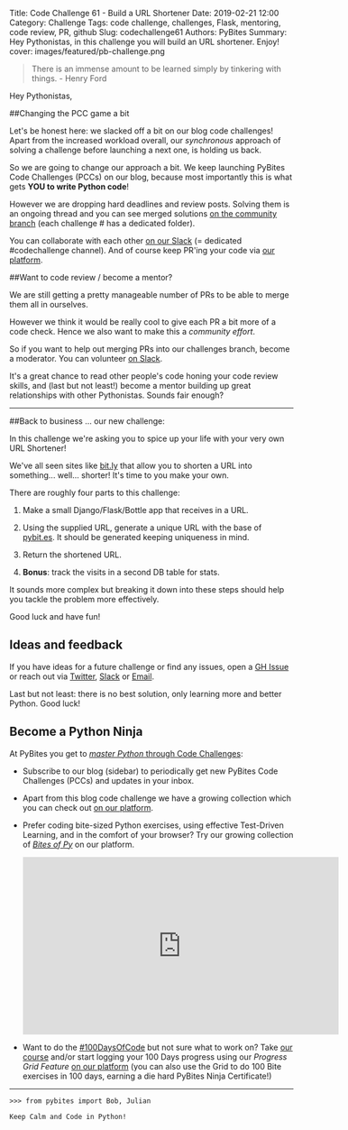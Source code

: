Title: Code Challenge 61 - Build a URL Shortener
Date: 2019-02-21 12:00
Category: Challenge
Tags: code challenge, challenges, Flask, mentoring, code review, PR, github
Slug: codechallenge61
Authors: PyBites
Summary: Hey Pythonistas, in this challenge you will build an URL shortener. Enjoy!
cover: images/featured/pb-challenge.png

> There is an immense amount to be learned simply by tinkering with things. - Henry Ford

Hey Pythonistas,

##Changing the PCC game a bit

Let's be honest here: we slacked off a bit on our blog code challenges! Apart from the increased workload overall, our _synchronous_ approach of solving a challenge before launching a next one, is holding us back.

So we are going to change our approach a bit. We keep launching PyBites Code Challenges (PCCs) on our blog, because most importantly this is what gets **YOU to write Python code**!

However we are dropping hard deadlines and review posts. Solving them is an ongoing thread and you can see merged solutions [on the community branch](https://github.com/pybites/challenges/tree/community) (each challenge # has a dedicated folder).

You can collaborate with each other [on our Slack](https://join.slack.com/t/pybites/shared_invite/enQtNDAxODc0MjEyODM2LTNiZjljNTI2NGJiNWI0MTRkNjY4YzQ1ZWU4MmQzNWQyN2Q4ZTQzMTk0NzkyZTRmMThlNmQzYTk5Y2Y5ZDM4NDU) (= dedicated #codechallenge channel). And of course keep PR'ing your code via [our platform](https://codechalleng.es/challenges/).

##Want to code review / become a mentor?

We are still getting a pretty manageable number of PRs to be able to merge them all in ourselves.

However we think it would be really cool to give each PR a bit more of a code check. Hence we also want to make this a *community effort*.

So if you want to help out merging PRs into our challenges branch, become a moderator. You can volunteer [on Slack](https://join.slack.com/t/pybites/shared_invite/enQtNDAxODc0MjEyODM2LTNiZjljNTI2NGJiNWI0MTRkNjY4YzQ1ZWU4MmQzNWQyN2Q4ZTQzMTk0NzkyZTRmMThlNmQzYTk5Y2Y5ZDM4NDU).

It's a great chance to read other people's code honing your code review skills, and (last but not least!) become a mentor building up great relationships with other Pythonistas. Sounds fair enough?

---

##Back to business ... our new challenge:

In this challenge we're asking you to spice up your life with your very own URL Shortener!

We've all seen sites like [bit.ly](https://bitly.com/) that allow you to shorten a URL into something... well... shorter! It's time to you make your own.

There are roughly four parts to this challenge:

1. Make a small Django/Flask/Bottle app that receives in a URL.

2. Using the supplied URL, generate a unique URL with the base of [pybit.es](https://pybit.es/). It should be generated keeping uniqueness in mind. 

3. Return the shortened URL.

4. **Bonus**: track the visits in a second DB table for stats.

It sounds more complex but breaking it down into these steps should help you tackle the problem more effectively.

Good luck and have fun!

## Ideas and feedback

If you have ideas for a future challenge or find any issues, open a [GH Issue](https://github.com/pybites/challenges/issues) or reach out via [Twitter](https://twitter.com/pybites), [Slack](https://codechalleng.es/settings/) or [Email](mailto:info@pybit.es).

Last but not least: there is no best solution, only learning more and better Python. Good luck!

## Become a Python Ninja

At PyBites you get to [*master Python* through Code Challenges](https://pybit.es/special-learning-python.html):

* Subscribe to our blog (sidebar) to periodically get new PyBites Code Challenges (PCCs) and updates in your inbox.

* Apart from this blog code challenge we have a growing collection which you can check out [on our platform](https://codechalleng.es/challenges/). 

* Prefer coding bite-sized Python exercises, using effective Test-Driven Learning, and in the comfort of your browser? Try our growing collection of _[Bites of Py](https://codechalleng.es/bites/)_ on our platform.

	<iframe width="560" height="315" src="https://www.youtube.com/embed/5AQg2UxvXbI" frameborder="0" allow="accelerometer; autoplay; encrypted-media; gyroscope; picture-in-picture" allowfullscreen></iframe>

* Want to do the [#100DaysOfCode](https://twitter.com/hashtag/100DaysOfCode?src=hash&lang=en) but not sure what to work on? Take [our course](https://talkpython.fm/100days?utm_source=pybites) and/or start logging your 100 Days progress using our _Progress Grid Feature_ [on our platform](https://codechalleng.es/100days/) (you can also use the Grid to do 100 Bite exercises in 100 days, earning a die hard PyBites Ninja Certificate!)

---

	>>> from pybites import Bob, Julian

	Keep Calm and Code in Python!
